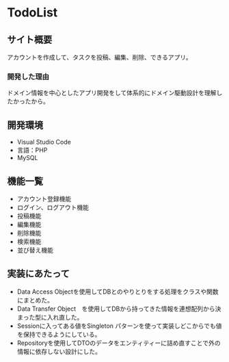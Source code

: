 # TodoList

## サイト概要
アカウントを作成して、タスクを投稿、編集、削除、できるアプリ。

### 開発した理由
ドメイン情報を中心としたアプリ開発をして体系的にドメイン駆動設計を理解したかったから。

## 開発環境
- Visual Studio Code
- 言語：PHP
- MySQL

## 機能一覧
- アカウント登録機能
- ログイン、ログアウト機能
- 投稿機能
- 編集機能
- 削除機能
- 検索機能
- 並び替え機能

## 実装にあたって
- Data Access Objectを使用してDBとのやりとりをする処理をクラスや関数にまとめた。
- Data Transfer Object　を使用してDBから持ってきた情報を連想配列から決まった型に入れ直した。
- Sessionに入ってある値をSingleton パターンを使って実装しどこからでも値を保持できるようにしている。
- Repositoryを使用してDTOのデータをエンティティーに詰め直すことで外の情報に依存しない設計にした。
